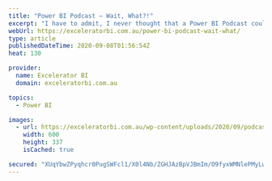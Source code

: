 ```yaml
---
title: "Power BI Podcast – Wait, What?!"
excerpt: "I have to admit, I never thought that a Power BI Podcast could be a thing, let alone a valuable thing. After all, Power BI is a very visual and interactive tool. But indeed, Power BI Podcast IS a thing invented by my friend and Microsoft MVP Lars Schreiber from [...]Read More »"
webUrl: https://exceleratorbi.com.au/power-bi-podcast-wait-what/
type: article
publishedDateTime: 2020-09-08T01:56:54Z
heat: 130

provider:
  name: Excelerator BI
  domain: exceleratorbi.com.au

topics:
  - Power BI

images:
  - url: https://exceleratorbi.com.au/wp-content/uploads/2020/09/podcast.png
    width: 600
    height: 337
    isCached: true

secured: "XUqYbwZPyqhcr0PugSWFcl1/X0l4Nb/ZGHJAzBpVJBmIm/O9fyxWMNlePMyLwMI6xgBY9n7swHj8fuWEfrfyISJeJP8/Vmrncmaexe3cEXHjxq6o8O+IRfv9cCZ4rjdXLEfRqKf/6po2HsJr4AiklVxH9jW8UlS6ZFIC05wfprPyVi7VuolIDQhsGsBGUTURoyXYZOtPWspY6sNggT1WQAPzDaCoPMCNucxUYiJe3YsAoaxhzkdPdoXtfnqXW+UfFfZjHxhoU54gBBzAXWhHeLNJvg/4VfI3Z94TJ+Fousw9nh6o4pGIPQbrvTSL28MXNao3OK73dgfRFE0DFB0FiZ2ACN+ejhxcdnHiOf/La98=;b78Ax9oi6Yikis+63PdOsg=="
---
```


